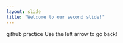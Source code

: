 ```yaml
---
layout: slide
title: "Welcome to our second slide!"
---
```

github practice
Use the left arrow to go back!
